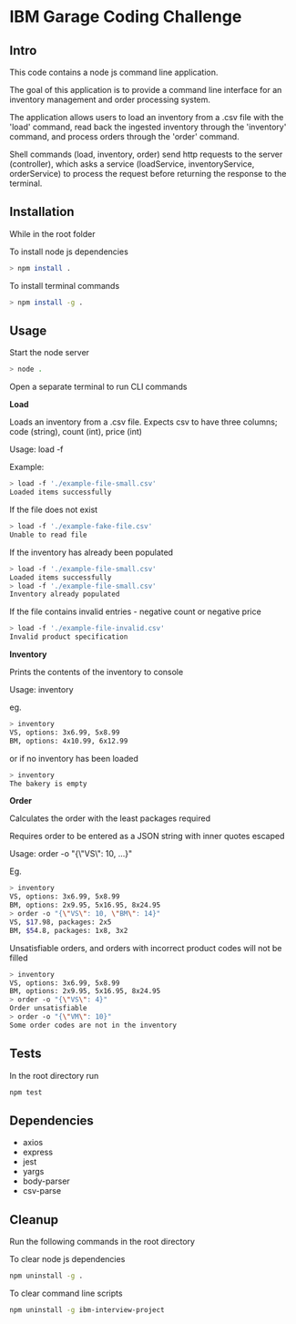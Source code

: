 # IBM Garage Coding Challenge

## Intro

This code contains a node js command line application.

The goal of this application is to provide a command line interface for an inventory management and order processing system.

The application allows users to load an inventory from a .csv file with the 'load' command, read back the ingested inventory through the 'inventory' command, and process orders through the 'order' command.

Shell commands (load, inventory, order) send http requests to the server (controller), which asks a service (loadService, inventoryService, orderService) to process the request before returning the response to the terminal.

## Installation
While in the root folder

To install node js dependencies
```bash
> npm install .
```

To install terminal commands
```bash
> npm install -g .
```

## Usage

Start the node server

```bash 
> node .
```

Open a separate terminal to run CLI commands

**Load**

Loads an inventory from a .csv file.
Expects csv to have three columns; code (string), count (int), price (int)

Usage: load -f <path-to-file>
  
Example:
  
```bash
> load -f './example-file-small.csv'
Loaded items successfully  
```  
  
If the file does not exist  
```bash
> load -f './example-fake-file.csv'
Unable to read file  
```  
  
If the inventory has already been populated
```bash
> load -f './example-file-small.csv'
Loaded items successfully
> load -f './example-file-small.csv'
Inventory already populated
```  
  
If the file contains invalid entries - negative count or negative price
  ```bash
  > load -f './example-file-invalid.csv'
  Invalid product specification
  ```

**Inventory**
  
Prints the contents of the inventory to console
  
Usage: inventory

eg.  
```bash
> inventory
VS, options: 3x6.99, 5x8.99
BM, options: 4x10.99, 6x12.99  
```
or if no inventory has been loaded  
  
```bash
> inventory
The bakery is empty  
```  

**Order**
  
Calculates the order with the least packages required
  
  Requires order to be entered as a JSON string with inner quotes escaped
  
  Usage: order -o "{\\"VS\\": 10, ...}"
  
  Eg.
  ```bash
  > inventory
  VS, options: 3x6.99, 5x8.99
  BM, options: 2x9.95, 5x16.95, 8x24.95
  > order -o "{\"VS\": 10, \"BM\": 14}"
  VS, $17.98, packages: 2x5
  BM, $54.8, packages: 1x8, 3x2
  ```
  
  Unsatisfiable orders, and orders with incorrect product codes will not be filled
  
  ```bash
  > inventory
  VS, options: 3x6.99, 5x8.99
  BM, options: 2x9.95, 5x16.95, 8x24.95
  > order -o "{\"VS\": 4}"
  Order unsatisfiable
  > order -o "{\"VM\": 10}"
  Some order codes are not in the inventory
  ```
  
## Tests

In the root directory run

```bash
npm test
```

## Dependencies

- axios
- express
- jest
- yargs
- body-parser
- csv-parse

## Cleanup

  Run the following commands in the root directory 

To clear node js dependencies
```bash
npm uninstall -g .
```

To clear command line scripts
```bash
npm uninstall -g ibm-interview-project
```

